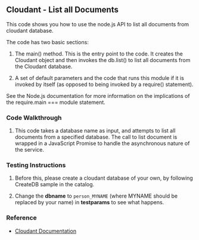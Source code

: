 ## Cloudant - List all Documents

This code shows you how to use the node.js API to list all documents from cloudant database. 

The code has two basic sections:

1. The main() method. This is the entry point to the code. It creates the Cloudant object and then invokes the db.list() to list all documents from the Cloudant database.

2. A set of default parameters and the code that runs this module if it is invoked by itself (as opposed to being invoked by a require() statement).

See the Node.js documentation for more information on the implications of the require.main === module statement.

### Code Walkthrough
1. This code takes a database name as input, and attempts to list all documents from a specified database. The call to list document is wrapped in a JavaScript Promise to handle the asynchronous nature of the service.

### Testing Instructions
1. Before this, please create a cloudant database of your own, by following CreateDB sample in the catalog.

2. Change the **dbname** to `person_MYNAME` (where MYNAME should be replaced by your name) in **testparams** to see what happens.

### Reference
* [Cloudant Documentation](https://docs.cloudant.com/)